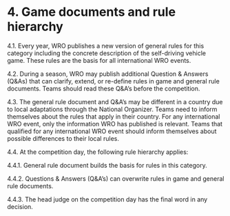 # **4. Game documents and rule hierarchy**

4.1. Every year, WRO publishes a new version of general rules for this category including the concrete description of the self-driving vehicle game. These rules are the basis for all international WRO events. 

4.2. During a season, WRO may publish additional Question & Answers (Q&As) that can clarify, extend, or re-define rules in game and general rule documents. Teams should read these Q&A’s before the competition.

4.3. The general rule document and Q&A’s may be different in a country due to local adaptations through the National Organizer. Teams need to inform themselves about the rules that apply in their country. For any international WRO event, only the information WRO has published is relevant. Teams that qualified for any international WRO event should inform themselves about possible differences to their local rules.

4.4. At the competition day, the following rule hierarchy applies:

4.4.1. General rule document builds the basis for rules in this category.

4.4.2. Questions & Answers (Q&A’s) can overwrite rules in game and general rule documents.

4.4.3. The head judge on the competition day has the final word in any decision.